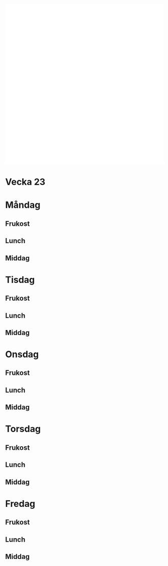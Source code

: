 [<img src="/assets/images/home1_i.png">](http://192.168.86.19)

<script>
let a = document.querySelectorAll('[href*="http://192.168.86.19"]')[0];
a.href = document.referrer;
setTimeout(function() { document.location.href = "http://192.168.86.19"; }, 30*60000);
</script>

# Vecka 23

# Måndag

## Frukost
## Lunch
## Middag

# Tisdag

## Frukost
## Lunch
## Middag

# Onsdag

## Frukost
## Lunch
## Middag

# Torsdag

## Frukost
## Lunch
## Middag

# Fredag

## Frukost
## Lunch
## Middag
